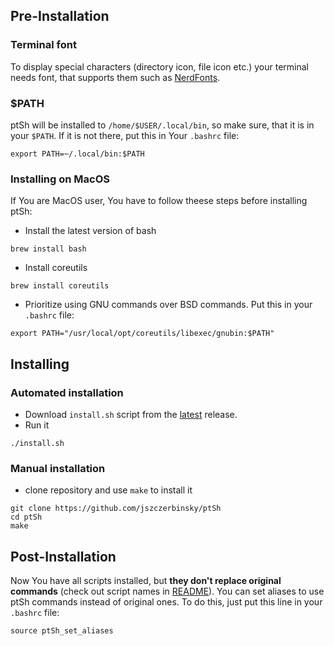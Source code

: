 ## Pre-Installation

### Terminal font
To display special characters (directory icon, file icon etc.) your terminal needs font, that supports them such as [NerdFonts](https://github.com/ryanoasis/nerd-fonts).

### $PATH
ptSh will be installed to `/home/$USER/.local/bin`, so make sure, that it is in your `$PATH`.
If it is not there, put this in Your `.bashrc` file:

```shell
export PATH=~/.local/bin:$PATH
```

### Installing on MacOS
If You are MacOS user, You have to follow theese steps before installing ptSh:
- Install the latest version of bash
```shell
brew install bash
```
- Install coreutils
```shell
brew install coreutils
```
- Prioritize using GNU commands over BSD commands. Put this in your `.bashrc` file:
```shell
export PATH="/usr/local/opt/coreutils/libexec/gnubin:$PATH"
```

## Installing
### Automated installation
- Download `install.sh` script from the [latest](https://github.com/jszczerbinsky/ptSh/releases/latest) release.
- Run it
```shell
./install.sh
```

### Manual installation
- clone repository and use `make` to install it
```shell
git clone https://github.com/jszczerbinsky/ptSh
cd ptSh
make
```

## Post-Installation
Now You have all scripts installed, but **they don't replace original commands** (check out script names in [README](https://github.com/jszczerbinsky/ptSh/blob/main/README.md)). You can set aliases to use ptSh commands instead of original ones. To do this, just put this line in your `.bashrc` file:
 
```shell
source ptSh_set_aliases
```